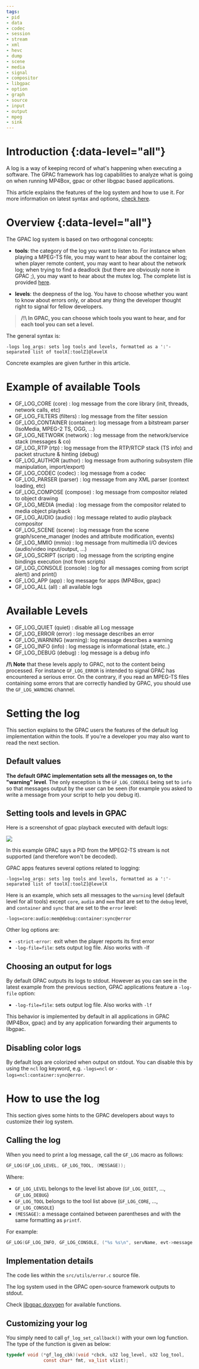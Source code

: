 ```yaml
---
tags:
- pid
- data
- codec
- session
- stream
- xml
- hevc
- dump
- scene
- media
- signal
- compositor
- libgpac
- option
- graph
- source
- input
- output
- mpeg
- sink
---
```




# Introduction {:data-level="all"}

A log is a way of keeping record of what's happening when executing a software. The GPAC framework has log capabilities to analyze what is going on when running MP4Box, gpac or other libgpac based applications.

This article explains the features of the log system and how to use it. For more information on latest syntax and options, [check here](core_logs).

# Overview {:data-level="all"}

The GPAC log system is based on two orthogonal concepts:

*   **tools**: the category of the log you want to listen to. For instance when playing a MPEG-TS file, you may want to hear about the container log; when player remote content, you may want to hear about the network log; when trying to find a deadlock (but there are obviously none in GPAC ;), you may want to hear about the mutex log. The complete list is provided [here](core_logs).

*   **levels**: the deepness of the log. You have to choose whether you want to know about errors only, or about any thing the developer thought right to signal for fellow developers.

> **/!\\ In GPAC, you can choose which tools you want to hear, and for each tool you can set a level.**

The general syntax is:

```
-logs log_args: sets log tools and levels, formatted as a ':'-separated list of toolX[:toolZ]@levelX
```

Concrete examples are given further in this article.

# Example of available Tools 
- GF_LOG_CORE      (core)     : log message from the core library (init, threads, network calls, etc)
- GF_LOG_FILTERS    (filters) : log message from the filter session
- GF_LOG_CONTAINER (container): log message from a bitstream parser (IsoMedia, MPEG-2 TS, OGG, ...)
- GF_LOG_NETWORK   (network)  : log message from the network/service stack (messages & co)
- GF_LOG_RTP       (rtp)      : log message from the RTP/RTCP stack (TS info) and packet structure & hinting (debug)
- GF_LOG_AUTHOR    (author)   : log message from authoring subsystem (file manipulation, import/export)
- GF_LOG_CODEC     (codec)    : log message from a codec
- GF_LOG_PARSER    (parser)   : log message from any XML parser (context loading, etc)
- GF_LOG_COMPOSE   (compose)  : log message from compositor related to object drawing
- GF_LOG_MEDIA     (media)    : log message from the compositor related to media object playback
- GF_LOG_AUDIO     (audio)    : log message related to audio playback compositor
- GF_LOG_SCENE     (scene)    : log message from the scene graph/scene_manager (nodes and attribute modification, events)
- GF_LOG_MMIO      (mmio)     : log message from multimedia I/O devices (audio/video input/output, ...)
- GF_LOG_SCRIPT    (script)   : log message from the scripting engine bindings execution (not from scripts)
- GF_LOG_CONSOLE   (console)  : log for all messages coming from script alert() and print()
- GF_LOG_APP       (app)      : log message for apps (MP4Box, gpac)
- GF_LOG_ALL       (all)      : all available logs


# Available Levels 

- GF_LOG_QUIET   (quiet)  : disable all Log message
- GF_LOG_ERROR   (error)  : log message describes an error
- GF_LOG_WARNING (warning): log message describes a warning
- GF_LOG_INFO    (info)   : log message is informational (state, etc..)
- GF_LOG_DEBUG   (debug)  : log message is a debug info


**/!\\ Note** that these levels apply to GPAC, not to the content being processed. For instance `GF_LOG_ERROR` is intended to signal GPAC has encountered a serious error. On the contrary, if you read an MPEG-TS files containing some errors that are correctly handled by GPAC, you should use the `GF_LOG_WARNING` channel.

# Setting the log

This section explains to the GPAC users the features of the default log implementation within the tools. If you're a developer you may also want to read the next section.

## Default values

**The default GPAC implementation sets all the messages on, to the "warning" level**. The only exception is the `GF_LOG_CONSOLE` being set to `info` so that messages output by the user can be seen (for example you asked to write a message from your script to help you debug it).

## Setting tools and levels in GPAC

Here is a screenshot of gpac playback executed with default logs:

![](https://gpac.io/files/2011/08/capture_log1.png)

In this example GPAC says a PID from the MPEG2-TS stream is not supported (and therefore won't be decoded).

GPAC apps features several options related to logging:

```
-logs=log_args: sets log tools and levels, formatted as a ':'-separated list of toolX[:toolZ]@levelX
```

Here is an example, which sets all messages to the `warning` level (default level for all tools) except `core`, `audio` and `mem` that are set to the `debug` level, and `container` and `sync` that are set to the `error` level:

```
-logs=core:audio:mem@debug:container:sync@error
```

Other log options are:

* `-strict-error`:  exit when the player reports its first error
* `-log-file=file`: sets output log file. Also works with -lf


## Choosing an output for logs

By default GPAC outputs its logs to stdout. However as you can see in the latest example from the previous section, GPAC applications feature a `-log-file` option:


* `-log-file=file`: sets output log file. Also works with `-lf`

This behavior is implemented by default in all applications in GPAC (MP4Box, gpac) and by any application forwarding their arguments to libgpac.

## Disabling color logs
By default logs are colorized when output on stdout. You can disable this by using the `ncl` log keyword, e.g. `-logs=ncl` or `-logs=ncl:container:sync@error`.

# How to use the log

This section gives some hints to the GPAC developers about ways to customize their log system.

## Calling the log

When you need to print a log message, call the `GF_LOG` macro as follows:

```c
GF_LOG(GF_LOG_LEVEL, GF_LOG_TOOL, (MESSAGE));
```

Where:

*   `GF_LOG_LEVEL` belongs to the level list above (`GF_LOG_QUIET`, ..., `GF_LOG_DEBUG`)
*   `GF_LOG_TOOL` belongs to the tool list above (`GF_LOG_CORE`, ..., `GF_LOG_CONSOLE`)
*   `(MESSAGE)`: a message contained between parentheses and with the same formatting as `printf`.

For example:

```c
GF_LOG(GF_LOG_INFO, GF_LOG_CONSOLE, ("%s %s\n", servName, evt->message.message));
```

## Implementation details

The code lies within the `src/utils/error.c` source file.

The log system used in the GPAC open-source framework outputs to stdout.

Check [libgpac doxygen](https://doxygen.gpac.io/group__log__grp.html) for available functions.

## Customizing your log

You simply need to call `gf_log_set_callback()` with your own log function. The type of the function is given as below:

```c
typedef void (*gf_log_cbk)(void *cbck, u32 log_level, u32 log_tool,
              const char* fmt, va_list vlist);
```

 

 
